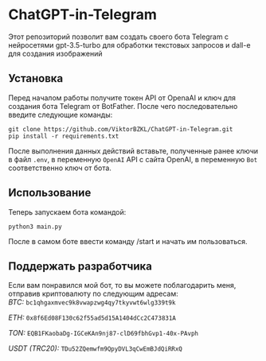 # ChatGPT-in-Telegram
Этот репозиторий позволит вам создать своего бота Telegram с нейросетями gpt-3.5-turbo для обработки текстовых запросов и dall-e для создания изображений   

## Установка
Перед началом работы получите токен API от OpenaAI и ключ для создания бота Telegram от BotFather. После чего последовательно введите следующие команды:
```commandline
git clone https://github.com/ViktorBZKL/ChatGPT-in-Telegram.git
pip install -r requirements.txt
```
После выполнения данных действий вставьте, полученные ранее ключи в файл `.env`, в переменную `OpenAI` API с сайта OpenAI, в переменную `Bot` соответственно ключ от бота.

## Использование 
Теперь запускаем бота командой:
```commandline
python3 main.py
```
После в самом боте ввести команду /start и начать им пользоваться.

## Поддержать разработчика
Если вам понравился мой бот, то вы можете поблагодарить меня, отправив криптовалюту по следующим адресам:  
*BTC:* 
`bc1qhgaxmvec9k8vwapzwg4qy7tkyvwt6wlg339t9k`

*ETH:* 
`0x8f6Ed08F130c62f55ad5d15A1404dCc2C473831A`

*TON:*
`EQB1FKaobaDg-IGCeKAn9nj87-clD69fbhGvp1-40x-PAvph`

*USDT (TRC20):*
`TDu52ZQemwfm9QpyDVL3qCwEmBJdQiRRxQ`
